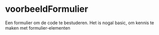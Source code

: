 # voorbeeldFormulier
Een formulier om de code te bestuderen. Het is nogal basic, om kennis te maken met formulier-elementen
